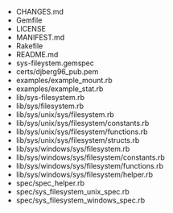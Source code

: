 * CHANGES.md
* Gemfile
* LICENSE
* MANIFEST.md
* Rakefile
* README.md
* sys-fileystem.gemspec
* certs/djberg96_pub.pem
* examples/example_mount.rb
* examples/example_stat.rb
* lib/sys-filesystem.rb
* lib/sys/filesystem.rb
* lib/sys/unix/sys/filesystem.rb
* lib/sys/unix/sys/filesystem/constants.rb
* lib/sys/unix/sys/filesystem/functions.rb
* lib/sys/unix/sys/filesystem/structs.rb
* lib/sys/windows/sys/filesystem.rb
* lib/sys/windows/sys/filesystem/constants.rb
* lib/sys/windows/sys/filesystem/functions.rb
* lib/sys/windows/sys/filesystem/helper.rb
* spec/spec_helper.rb
* spec/sys_filesystem_unix_spec.rb
* spec/sys_filesystem_windows_spec.rb
